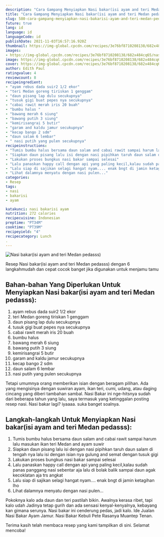 ```yaml
---
description: "Cara Gampang Menyiapkan Nasi bakar(isi ayam and teri Medan pedasss), Menggugah Selera"
title: "Cara Gampang Menyiapkan Nasi bakar(isi ayam and teri Medan pedasss), Menggugah Selera"
slug: 580-cara-gampang-menyiapkan-nasi-bakarisi-ayam-and-teri-medan-pedasss-menggugah-selera
future: true
lang: id
language: id
languageCode: id
publishDate: 2021-11-03T16:57:16.920Z 
thumbnail: https://img-global.cpcdn.com/recipes/3e76bf8710208138/682x484cq65/nasi-bakarisi-ayam-and-teri-medan-pedasss-foto-resep-utama.png
images:
- https://img-global.cpcdn.com/recipes/3e76bf8710208138/682x484cq65/nasi-bakarisi-ayam-and-teri-medan-pedasss-foto-resep-utama.png
image: https://img-global.cpcdn.com/recipes/3e76bf8710208138/682x484cq65/nasi-bakarisi-ayam-and-teri-medan-pedasss-foto-resep-utama.png
cover: https://img-global.cpcdn.com/recipes/3e76bf8710208138/682x484cq65/nasi-bakarisi-ayam-and-teri-medan-pedasss-foto-resep-utama.png
author: Edith Paul
ratingvalue: 4
reviewcount: 8
recipeingredient:
- "ayam rebus dada suir2 1/2 ekor"
- "teri Medan goreng tiriskan 1 genggam"
- "daun pisang lap dulu secukupnya"
- "tusuk gigi buat pepes nya secukupnya"
- "cabai rawit merah iris 20 buah"
- "bumbu halus "
- "bawang merah 6 siung"
- "bawang putih 3 siung"
- "kemirisangrai 5 butir"
- "garam and kaldu jamur secukupnya"
- "kecap bango 2 sdm"
- "daun salam 6 lembar"
- " nasi putih yang pulen secukupnya"
recipeinstructions:
- "Tumis bumbu halus bersama daun salam and cabai rawit sampai harum lalu masukan ikan teri Medan and ayam suwir"
- "Siapkan daun pisang lalu isi dengan nasi pipihkan taruh daun salam di tengah nya lalu isi dengan isian nya gulung and semat dengan tusuk gigi"
- "Lakukan proses bungkus nasi bakar sampai selesai"
- "Lalu panaskan happy call dengan api yang paling kecil,kalau sudah panas panggang nasi sebentar aja lalu di bolak balik sampai daun agak kecoklatan aja trs angkat"
- "Lalu siap di sajikan selagi hangat nyam.... enak bngt di jamin ketagihan lho"
- "Lihat dalamnya menyatu dengan nasi pulen..."
categories:
- Resep
tags:
- nasi
- bakarisi
- ayam

katakunci: nasi bakarisi ayam 
nutrition: 272 calories
recipecuisine: Indonesian
preptime: "PT34M"
cooktime: "PT39M"
recipeyield: "4"
recipecategory: Lunch
. 
---
```



![Nasi bakar(isi ayam and teri Medan pedasss)](https://img-global.cpcdn.com/recipes/3e76bf8710208138/682x484cq65/nasi-bakarisi-ayam-and-teri-medan-pedasss-foto-resep-utama.png)

Resep Nasi bakar(isi ayam and teri Medan pedasss)    dengan 6 langkahmudah dan cepat cocok banget jika digunakan untuk menjamu tamu

<!--inarticleads1-->

## Bahan-bahan Yang Diperlukan Untuk Menyiapkan Nasi bakar(isi ayam and teri Medan pedasss):

1. ayam rebus dada suir2 1/2 ekor
1. teri Medan goreng tiriskan 1 genggam
1. daun pisang lap dulu secukupnya
1. tusuk gigi buat pepes nya secukupnya
1. cabai rawit merah iris 20 buah
1. bumbu halus 
1. bawang merah 6 siung
1. bawang putih 3 siung
1. kemirisangrai 5 butir
1. garam and kaldu jamur secukupnya
1. kecap bango 2 sdm
1. daun salam 6 lembar
1.  nasi putih yang pulen secukupnya

Tetapi umumnya orang memberikan isian dengan beragam pilihan. Ada yang mengisinya dengan suwiran ayam, ikan teri, cumi, udang, atau daging cincang yang diberi tambahan sambal. Nasi Bakar ini nge-hitsnya sudah dari beberapa tahun yang lalu, saya termasuk yang ketinggalan posting resep nasi. Nasi bakar lagi? iyaaaa. suka banget soalnya. 

<!--inarticleads2-->

## Langkah-langkah Untuk Menyiapkan Nasi bakar(isi ayam and teri Medan pedasss):

1. Tumis bumbu halus bersama daun salam and cabai rawit sampai harum lalu masukan ikan teri Medan and ayam suwir
1. Siapkan daun pisang lalu isi dengan nasi pipihkan taruh daun salam di tengah nya lalu isi dengan isian nya gulung and semat dengan tusuk gigi
1. Lakukan proses bungkus nasi bakar sampai selesai
1. Lalu panaskan happy call dengan api yang paling kecil,kalau sudah panas panggang nasi sebentar aja lalu di bolak balik sampai daun agak kecoklatan aja trs angkat
1. Lalu siap di sajikan selagi hangat nyam.... enak bngt di jamin ketagihan lho
1. Lihat dalamnya menyatu dengan nasi pulen...


Pokoknya kalo ada daun dan teri pastilah bikin. Awalnya kerasa ribet, tapi kalo udah Jadinya tetap gurih dan ada sensasi kenyal-kenyalnya, kebayang kan gimana serunya. Nasi bakar ini cenderung pedas, jadi kalo. Ide Jualan Nasi Bakar Ayam Jamur. Nasi Bakar Kebuli Pete Rasanya Muantep Tenan. 

Terima kasih telah membaca resep yang kami tampilkan di sini. Selamat mencoba!

